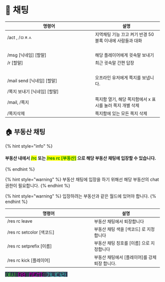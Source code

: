 # 💬 채팅

<table data-full-width="false"><thead><tr><th width="272">명령어</th><th>설명</th></tr></thead><tbody><tr><td>/act , /ㅁㅊㅅ</td><td>지역채팅 기능 끄고 켜기 반경 50블록 이내에 사람들과 대화</td></tr><tr><td>​</td><td>​</td></tr><tr><td>/msg [닉네임] [할말]</td><td>해당 플레이어에게 귓속말 보내기</td></tr><tr><td>/r [할말]</td><td>최근 귓속말 간편 답장</td></tr><tr><td>​</td><td>​</td></tr><tr><td>/mail send [닉네임] [할말]</td><td>오프라인 유저에게 쪽지를 보냅니다.</td></tr><tr><td>/쪽지 보내기 [닉네임] [할말]</td><td>​</td></tr><tr><td>/mail, /쪽지</td><td>쪽지함 열기, 해당 쪽지함에서 x 표시를 눌러 쪽지 개별 삭제</td></tr><tr><td>/쪽지삭제</td><td>쪽지함에 있는 모든 쪽지 삭제</td></tr></tbody></table>





## 🏠 부동산 채팅

{% hint style="info" %}
#### 부동산 내에서 <mark style="color:green;">**/rc**</mark> 또는 <mark style="color:green;">/res rc \[부동산]</mark> 으로 해당 부동산 채팅에 입장할 수 있습니다.
{% endhint %}

{% hint style="warning" %}
부동산 채팅에 입장을 하기 위해선 해당 부동산의 chat 권한이 필요합니다.
{% endhint %}

{% hint style="warning" %}
입장하려는 부동산과 같은 월드에 있어야 합니다.
{% endhint %}

<table><thead><tr><th width="269">명령어</th><th>설명</th></tr></thead><tbody><tr><td>/res rc leave</td><td>부동산 채팅에서 퇴장합니다</td></tr><tr><td>/res rc setcolor [색코드] </td><td>부동산 채팅 색을 [색코드] 로 지정합니다</td></tr><tr><td>/res rc setprefix [이름]</td><td>부동산 채팅 칭호를 [이름] 으로 지정합니다</td></tr><tr><td>/res rc kick [플레이어] </td><td>부동산 채팅에서 [플레이어]를 강제퇴장 합니다.</td></tr></tbody></table>

![](<../../.gitbook/assets/image (12) (1).png>)
